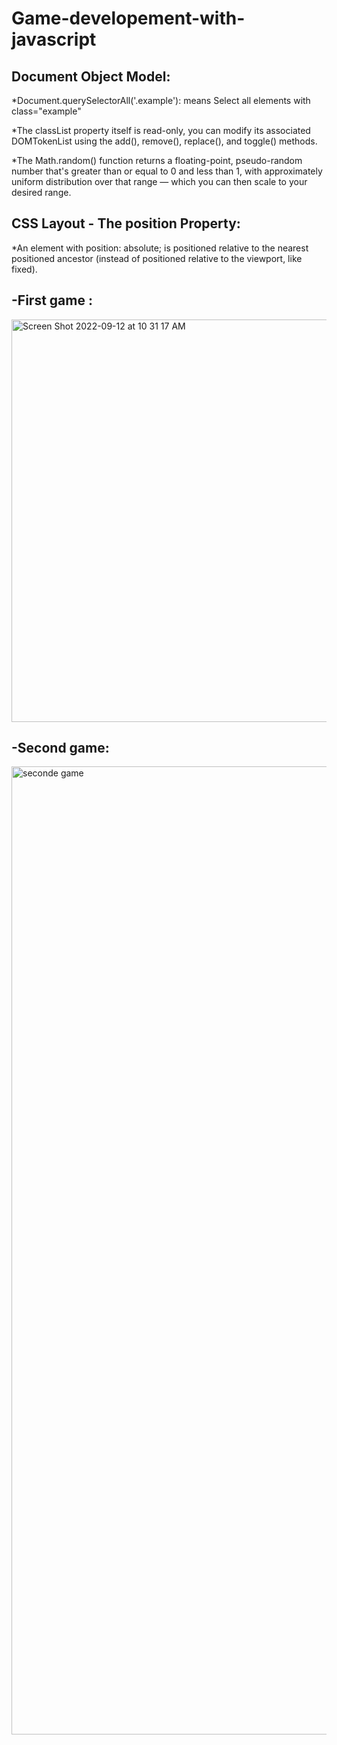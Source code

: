 # Game-developement-with-javascript


Document Object Model:
------------------------------------

*Document.querySelectorAll('.example'): means Select all elements with class="example"

*The classList property itself is read-only, you can modify its associated DOMTokenList using the add(), remove(), replace(), and toggle() methods.

*The Math.random() function returns a floating-point, pseudo-random number that's greater than or equal to 0 and less than 1, with approximately uniform distribution over that range — which you can then scale to your desired range. 

CSS Layout - The position Property:
----------------------------------

*An element with position: absolute; is positioned relative to the nearest positioned ancestor (instead of positioned relative to the viewport, like fixed).

-First game :
-------------

<img width="644" alt="Screen Shot 2022-09-12 at 10 31 17 AM" src="https://user-images.githubusercontent.com/87101785/189620765-6a4be0ea-8a56-4294-aafb-bfae24c0b306.png">

-Second game:
----------

<img width="1549" alt="seconde game" src="https://user-images.githubusercontent.com/87101785/189620423-951c471a-f992-4986-8b29-3809a1198999.png">
